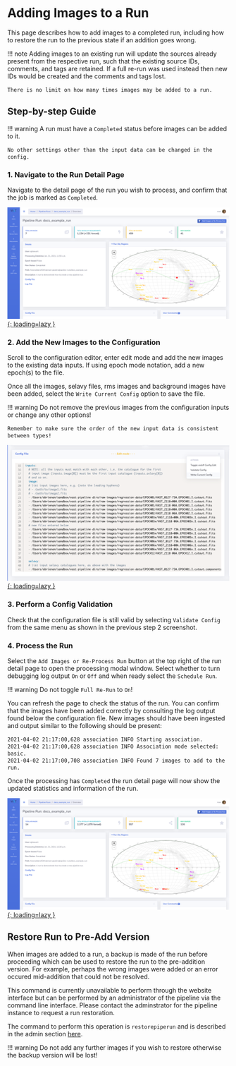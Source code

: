 # Adding Images to a Run

This page describes how to add images to a completed run, including how to restore the run to the previous state if an addition goes wrong.

!!! note
    Adding images to an existing run will update the sources already present from the respective run, such that the existing source IDs, comments, and tags are retained. If a full re-run was used instead then new IDs would be created and the comments and tags lost.

    There is no limit on how many times images may be added to a run.

## Step-by-step Guide

!!! warning
    A run must have a `Completed` status before images can be added to it.

    No other settings other than the input data can be changed in the config.

### 1. Navigate to the Run Detail Page

Navigate to the detail page of the run you wish to process, and confirm that the job is marked as `Completed`.

[![VAST Pipeline Runs Add Images Detail](../img/add-images-detail.png){: loading=lazy }](../img/add-images-detail.png)

### 2. Add the New Images to the Configuration

Scroll to the configuration editor, enter edit mode and add the new images to the existing data inputs. If using epoch mode notation, add a new epoch(s) to the file.

Once all the images, selavy files, rms images and background images have been added, select the `Write Current Config` option to save the file.

!!! warning
    Do not remove the previous images from the configuration inputs or change any other options!

    Remember to make sure the order of the new input data is consistent between types!

[![VAST Pipeline Runs Add Images Config](../img/add-images-config.png){: loading=lazy }](../img/add-images-config.png)

### 3. Perform a Config Validation

Check that the configuration file is still valid by selecting `Validate Config` from the same menu as shown in the previous step 2 screenshot.

### 4. Process the Run

Select the `Add Images or Re-Process Run` button at the top right of the run detail page to open the processing modal window. Select whether to turn debugging log output `On` or `Off` and when ready select the `Schedule Run`.

!!! warning
    Do not toggle `Full Re-Run` to `On`!

You can refresh the page to check the status of the run. You can confirm that the images have been added correctly by consulting the log output found below the configuration file. New images should have been ingested and output similar to the following should be present:

<!-- markdownlint-disable-next-line MD046-->
```console
2021-04-02 21:17:00,628 association INFO Starting association.
2021-04-02 21:17:00,628 association INFO Association mode selected: basic.
2021-04-02 21:17:00,708 association INFO Found 7 images to add to the run.
```

Once the processing has `Completed` the run detail page will now show the updated statistics and information of the run.

[![VAST Pipeline Runs Add Images Finished](../img/add-images-finished.png){: loading=lazy }](../img/add-images-finished.png)

## Restore Run to Pre-Add Version

When images are added to a run, a backup is made of the run before proceeding which can be used to restore the run to the pre-addition version. For example, perhaps the wrong images were added or an error occured mid-addition that could not be resolved.

This command is currently unavailable to perform through the website interface but can be performed by an administrator of the pipeline via the command line interface. Please contact the adminstrator for the pipeline instance to request a run restoration.

The command to perform this operation is `restorepiperun` and is described in the admin section [here](../../adminusage/cli/#restorepiperun).

!!! warning
    Do not add any further images if you wish to restore otherwise the backup version will be lost!
